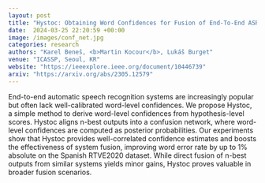 ```yaml
---
layout: post
title: "Hystoc: Obtaining Word Confidences for Fusion of End-To-End ASR Systems"
date:  2024-03-25 22:20:59 +00:00
image: /images/conf_net.jpg
categories: research
authors: "Karel Beneš, <b>Martin Kocour</b>, Lukáš Burget"
venue: "ICASSP, Seoul, KR"
website: "https://ieeexplore.ieee.org/document/10446739"
arxiv: "https://arxiv.org/abs/2305.12579"
---
```

End-to-end automatic speech recognition systems are increasingly popular but often lack well-calibrated word-level confidences. We propose Hystoc, a simple method to derive word-level confidences from hypothesis-level scores. Hystoc aligns n-best outputs into a confusion network, where word-level confidences are computed as posterior probabilities. Our experiments show that Hystoc provides well-correlated confidence estimates and boosts the effectiveness of system fusion, improving word error rate by up to 1% absolute on the Spanish RTVE2020 dataset. While direct fusion of n-best outputs from similar systems yields minor gains, Hystoc proves valuable in broader fusion scenarios.